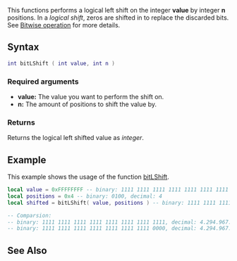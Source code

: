 This functions performs a logical left shift on the integer **value** by integer **n** positions. In a *logical shift*, zeros are shifted in to replace the discarded bits. See [Bitwise operation](https://en.wikipedia.org/wiki/Bitwise_operation#Logical_shift) for more details.

Syntax
------

``` lua
int bitLShift ( int value, int n )
```

### Required arguments

-   **value:** The value you want to perform the shift on.
-   **n:** The amount of positions to shift the value by.

### Returns

Returns the logical left shifted value as *integer*.

Example
-------

This example shows the usage of the function [bitLShift](/docs/bitLShift.md "wikilink").

``` lua
local value = 0xFFFFFFFF -- binary: 1111 1111 1111 1111 1111 1111 1111 1111, decimal: 4.294.967.295
local positions = 0x4 -- binary: 0100, decimal: 4
local shifted = bitLShift( value, positions ) -- binary: 1111 1111 1111 1111 1111 1111 1111 0000, decimal: 4.294.967.280

-- Comparsion:
-- binary: 1111 1111 1111 1111 1111 1111 1111 1111, decimal: 4.294.967.295
-- binary: 1111 1111 1111 1111 1111 1111 1111 0000, decimal: 4.294.967.280
```

See Also
--------

